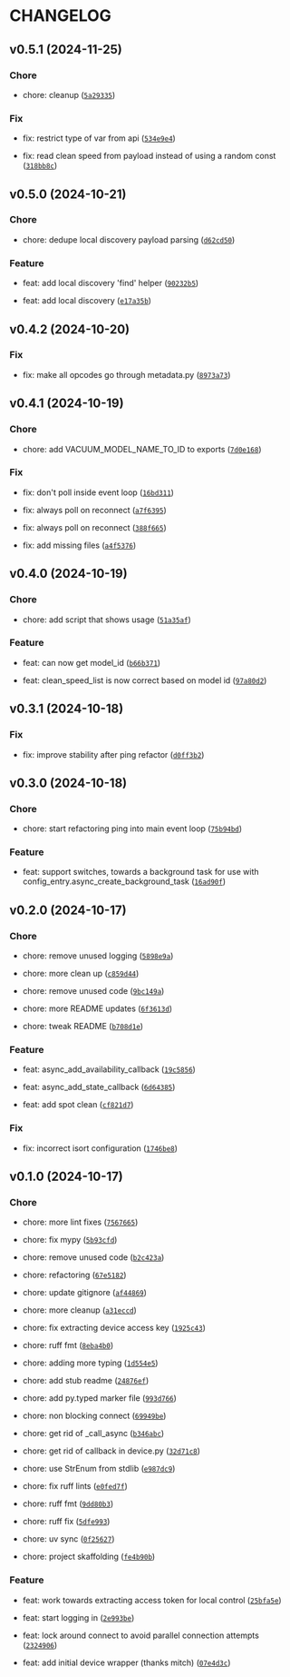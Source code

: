 # CHANGELOG



## v0.5.1 (2024-11-25)

### Chore

* chore: cleanup ([`5a29335`](https://github.com/Jc2k/aioeufyclean/commit/5a29335b5e63236fc59f95fcfd4b89f8043f4994))

### Fix

* fix: restrict type of var from api ([`534e9e4`](https://github.com/Jc2k/aioeufyclean/commit/534e9e4238185c7520623d0764e2b8ca16077328))

* fix: read clean speed from payload instead of using a random const ([`318bb8c`](https://github.com/Jc2k/aioeufyclean/commit/318bb8cf6975a18e4afd96e2be96eb580bcb5fc1))


## v0.5.0 (2024-10-21)

### Chore

* chore: dedupe local discovery payload parsing ([`d62cd50`](https://github.com/Jc2k/aioeufyclean/commit/d62cd50699b1730c0a626c8a23b8d7971ae79c9d))

### Feature

* feat: add local discovery &#39;find&#39; helper ([`90232b5`](https://github.com/Jc2k/aioeufyclean/commit/90232b5cfc674d65fa6874357a532e31a483d6fd))

* feat: add local discovery ([`e17a35b`](https://github.com/Jc2k/aioeufyclean/commit/e17a35b1959c2f66cdc9193ed2758455e07f97ae))


## v0.4.2 (2024-10-20)

### Fix

* fix: make all opcodes go through metadata.py ([`8973a73`](https://github.com/Jc2k/aioeufyclean/commit/8973a739f7dc8b582a03c865af0f1834adc2ca34))


## v0.4.1 (2024-10-19)

### Chore

* chore: add VACUUM_MODEL_NAME_TO_ID to exports ([`7d0e168`](https://github.com/Jc2k/aioeufyclean/commit/7d0e168abc283571828c978ad31e3f5447305eb0))

### Fix

* fix: don&#39;t poll inside event loop ([`16bd311`](https://github.com/Jc2k/aioeufyclean/commit/16bd3113caa4d8606e36e9c9bc04f58db110da61))

* fix: always poll on reconnect ([`a7f6395`](https://github.com/Jc2k/aioeufyclean/commit/a7f63952eaef9007442211ed8935f23d26d44938))

* fix: always poll on reconnect ([`388f665`](https://github.com/Jc2k/aioeufyclean/commit/388f66554c83c7d1abbc9b81adde141a417e8476))

* fix: add missing files ([`a4f5376`](https://github.com/Jc2k/aioeufyclean/commit/a4f5376fd1c41fb55c17d261d27d24f1459bc0b1))


## v0.4.0 (2024-10-19)

### Chore

* chore: add script that shows usage ([`51a35af`](https://github.com/Jc2k/aioeufyclean/commit/51a35affb51c29869cd77a58a12a7932ad722f94))

### Feature

* feat: can now get model_id ([`b66b371`](https://github.com/Jc2k/aioeufyclean/commit/b66b371019897854b7432cf0fd96283079b26307))

* feat: clean_speed_list is now correct based on model id ([`97a80d2`](https://github.com/Jc2k/aioeufyclean/commit/97a80d205e78a45a94001cb7b82b67140b88d9d5))


## v0.3.1 (2024-10-18)

### Fix

* fix: improve stability after ping refactor ([`d0ff3b2`](https://github.com/Jc2k/aioeufyclean/commit/d0ff3b2c5a848b1d292f249cf38f238fec050f08))


## v0.3.0 (2024-10-18)

### Chore

* chore: start refactoring ping into main event loop ([`75b94bd`](https://github.com/Jc2k/aioeufyclean/commit/75b94bd3c6a6d42b0fa736d53af47dc93114049f))

### Feature

* feat: support switches, towards a background task for use with config_entry.async_create_background_task ([`16ad90f`](https://github.com/Jc2k/aioeufyclean/commit/16ad90fc18134b99b4cc7265273813740d2971b8))


## v0.2.0 (2024-10-17)

### Chore

* chore: remove unused logging ([`5898e9a`](https://github.com/Jc2k/aioeufyclean/commit/5898e9aca2a56a18dac8063ec4423f08be1707d0))

* chore: more clean up ([`c859d44`](https://github.com/Jc2k/aioeufyclean/commit/c859d4498e442473a8986b7504e5f8ea8f5ff9c6))

* chore: remove unused code ([`9bc149a`](https://github.com/Jc2k/aioeufyclean/commit/9bc149a4b1eec7da7d86a9d085fdf73cc5633b5b))

* chore: more README updates ([`6f3613d`](https://github.com/Jc2k/aioeufyclean/commit/6f3613da1d9ce2dd3fe95763d443a3874e7068f5))

* chore: tweak README ([`b708d1e`](https://github.com/Jc2k/aioeufyclean/commit/b708d1ec7317ab5bdbee273180db1776156d7936))

### Feature

* feat: async_add_availability_callback ([`19c5856`](https://github.com/Jc2k/aioeufyclean/commit/19c5856c0989640783d03a3f22982d510b9a985a))

* feat: async_add_state_callback ([`6d64385`](https://github.com/Jc2k/aioeufyclean/commit/6d64385a39b863e2e32e9c9b5a2500e2f19e67e5))

* feat: add spot clean ([`cf821d7`](https://github.com/Jc2k/aioeufyclean/commit/cf821d7209d248436b175696c6810200c725a547))

### Fix

* fix: incorrect isort configuration ([`1746be8`](https://github.com/Jc2k/aioeufyclean/commit/1746be800de83e09893f931befdb557b7b40cd72))


## v0.1.0 (2024-10-17)

### Chore

* chore: more lint fixes ([`7567665`](https://github.com/Jc2k/aioeufyclean/commit/7567665236891962274ad81ad1bbdd355c09daff))

* chore: fix mypy ([`5b93cfd`](https://github.com/Jc2k/aioeufyclean/commit/5b93cfdba0e468ee132fbaf9fa78e5c90593d179))

* chore: remove unused code ([`b2c423a`](https://github.com/Jc2k/aioeufyclean/commit/b2c423a078a5ae96430a14eac48d107b918d9d02))

* chore: refactoring ([`67e5182`](https://github.com/Jc2k/aioeufyclean/commit/67e5182d192f3ff147b3ec1434847324840b235a))

* chore: update gitignore ([`af44869`](https://github.com/Jc2k/aioeufyclean/commit/af448696b384393db3155b8d3ad6b8db4b2f43b2))

* chore: more cleanup ([`a31eccd`](https://github.com/Jc2k/aioeufyclean/commit/a31eccd83aec16beb8564b068724cc1c107dfc67))

* chore: fix extracting device access key ([`1925c43`](https://github.com/Jc2k/aioeufyclean/commit/1925c435d9bbacfbe3acde825b46e79fdd5c1fc2))

* chore: ruff fmt ([`8eba4b0`](https://github.com/Jc2k/aioeufyclean/commit/8eba4b02eecaa7b6728b3255920fa7d9d92e3570))

* chore: adding more typing ([`1d554e5`](https://github.com/Jc2k/aioeufyclean/commit/1d554e57f027a599f8e6abc8e46c60dad437d3bb))

* chore: add stub readme ([`24876ef`](https://github.com/Jc2k/aioeufyclean/commit/24876ef61e50e37c67e9d3b46b47b39bcc0b40cb))

* chore: add py.typed marker file ([`993d766`](https://github.com/Jc2k/aioeufyclean/commit/993d76616d97e0908b393e4c7abaeacb7f8d38a0))

* chore: non blocking connect ([`69949be`](https://github.com/Jc2k/aioeufyclean/commit/69949be183fea5d88c44db74c88e536b2c5b3cb3))

* chore: get rid of _call_async ([`b346abc`](https://github.com/Jc2k/aioeufyclean/commit/b346abc048b1386ca18239a854baa6c5cc1290e9))

* chore: get rid of callback in device.py ([`32d71c8`](https://github.com/Jc2k/aioeufyclean/commit/32d71c8dce18215842b78af3ab2e008354f2d626))

* chore: use StrEnum from stdlib ([`e987dc9`](https://github.com/Jc2k/aioeufyclean/commit/e987dc9a9c8ece8d79389591f552512ed623930e))

* chore: fix ruff lints ([`e0fed7f`](https://github.com/Jc2k/aioeufyclean/commit/e0fed7fcae4a474b99052c405d286a94b8bc7567))

* chore: ruff fmt ([`9dd80b3`](https://github.com/Jc2k/aioeufyclean/commit/9dd80b39e94376667fca5471553c2c28f5eb5080))

* chore: ruff fix ([`5dfe993`](https://github.com/Jc2k/aioeufyclean/commit/5dfe993a066ca2118f025ae8f90f00ae62af8f66))

* chore: uv sync ([`0f25627`](https://github.com/Jc2k/aioeufyclean/commit/0f25627d20138b5f9d1bfc3a4f67d349a8b9efb2))

* chore: project skaffolding ([`fe4b90b`](https://github.com/Jc2k/aioeufyclean/commit/fe4b90b16d30bd87b4e8d07283a3f8fe31d92860))

### Feature

* feat: work towards extracting access token for local control ([`25bfa5e`](https://github.com/Jc2k/aioeufyclean/commit/25bfa5efa537ab62d167075f79cec49efd6e9395))

* feat: start logging in ([`2e993be`](https://github.com/Jc2k/aioeufyclean/commit/2e993bede93e18d89aef7cac9dc2a3e25ba3dd05))

* feat: lock around connect to avoid parallel connection attempts ([`2324906`](https://github.com/Jc2k/aioeufyclean/commit/232490639928d4b23cf9ae138a28d8381eb6ff23))

* feat: add initial device wrapper (thanks mitch) ([`07e4d3c`](https://github.com/Jc2k/aioeufyclean/commit/07e4d3c54fdd3389b6b7af1ebca1473220be261a))
